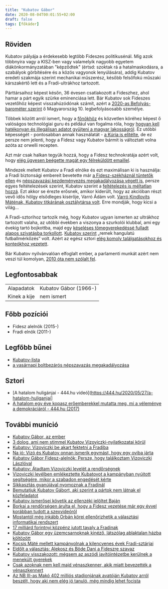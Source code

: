 ```yaml
---
title: "Kubatov Gábor"
date: 2020-08-04T00:01:55+02:00
draft: false
tags: [főkáder]
---
```


## Röviden

Kubatov pályája a érdekesebb legtöbb Fideszes politikusénál. Míg azok többnyira vagy a KISZ-ben vagy valamelyik nagyobb egyetem diákönkormányzatában "képződtek" (értsd: szoktak rá a hatalmaskodásra, a szabályok görbítésére és a közös vagyonok lenyúlására), addig Kubatov eredeti szakmája szerint mechanikai műszerész, később felsőfokú műszaki kárszakértő lett és a Fradi-ultrákhoz tartozott. 

Párttársaihoz képest későn, 36 évesen csatlakozott a Fideszhez, ahol hamar a párt egyik szürke eminenciása lett. Bár Kubatov sok Fideszes vezetőhöz képest visszahúzódónak számít, azért a [2020-as Befolyás-barométer szerint](https://hu.wikipedia.org/wiki/Befoly%C3%A1s-barom%C3%A9ter#2020) ő Magyarország 10. legbefolyásosabb személye.

Többek között arról ismert, hogy a [főnökhöz](../orban-viktor.md) és közvetlen köréhez képest ő valóságos technológiai guru és például van fogalma róla, hogy [hogyan kell hatékonyan és illegálisan adatot gyüjteni a magyar lakosságról](https://hu.wikipedia.org/wiki/Kubatov-lista). Ez utóbbi képességét - pontosabban annak használatát - [a Kúria is elítélte](https://hang.hu/belfold/2019/04/26/dontott-a-kuria-a-fidesz-kdnp-atverte-a-valasztokat/), de ez persze nem jelenti, hogy a Fidesz vagy Kubatov bármit is változtatt volna azóta az orwelli recepten.

Azt már csak halkan tegyük hozzá, hogy a Fidesz technokratája azért volt, hogy [elég ügyesen beégette magát egy félreküldött emaillel](https://444.hu/2018/03/23/kubatov-a-jobbikos-kepviselojeloltnek-magyarazkodik-a-kiskocsog).

Mindezek mellett Kubatov a Fradi elnöke és ezt maximálisan ki is használja: a Fradi biztonsági embereit bevetette már [a Fidesz-székháznál tüntetők ellen](https://nepszava.hu/1086617_kubatov-emberei-voltak-a-kopaszok-ferdit-a-kozmedia) és [népszavazási kezdeményezés megakadályozása végett is](https://index.hu/belfold/2016/02/23/a_vasarnapi_boltbezarasos_nepszavazasi_balhe_tortenete_a_kopaszok_es_az_mszp_kozott/), persze egyes feltételezések szerint, Kubatov szerint a [feltételezés is méltatlan hozzá](https://444.hu/2016/03/03/kubatov-gabor-fidesz-alelnok-meltatlannak-tartja-amit-a-hozza-tobb-szalon-kotodo-izmos-kopaszok-tettek-a-fidesz-erdekeben). Ezt akkor se érezte erősnek, amikor kiderült, hogy az akcióban részt vevő idős hölgy elsődleges kisérője, Varró Ádám volt. [Varró Kindlovits Máténak, Kubatov titkárának osztálytársa volt](https://index.hu/belfold/2016/02/24/kicsi_a_vilag_ugy_nez_ki_kubatov_titkara_es_a_nepszavazos_erdosine_kopasz_kiseroje_osztalytarsak_voltak/). Erre mondják, hogy kicsi a világ...

A Fradi-sztorihoz tartozik még, hogy Kubatov ugyan ismerten az ultrákhoz tartozott valaha, az utóbbi években a viszonya a szurkolói klubbal, ami egy évekig tartó bojkottba, majd egy [késeléses tömegverekedéssé fulladt alapos szivatásba torkollott](https://444.hu/2017/11/13/hogyan-csinalt-bohocot-kubatov-gaborbol-a-visszatero-fradi-tabor). [Kubatov szerint](https://444.hu/2017/11/16/kubatov-gabor-az-ellenzeki-partokon-akart-gunyolodni-de-kozben-veletlenul-az-1930-as-evekhez-hasonlitotta-a-ner-t) „remek hangulatú futballmérkőzés” volt. Azért az egész sztori [elég komoly találgatásokhoz és konteókhoz vezetett](https://444.hu/2017/11/10/az-ugyeszseg-szerint-nem-stimmel-a-visszatero-fradi-tabor-sztorija-a-keselesrol).

Bár Kubatov nyilvánvalóan elfoglalt ember, a parlamenti munkát azért nem veszi túl komolyan, [2010 óta nem szólalt fel](https://hang.hu/belfold/2019/12/26/kiderult-ki-a-parlament-2019-es-abszolut-rekordere/).

## Legfontosabbak

|                           |                                                                    |
| :---                      | :----                                                              |
| Alapadatok                | Kubatov Gábor (1966-)                                              |
| Kinek a kije              | nem ismert                                                         |

## Főbb pozíciói

- Fidesz alelnök (2015-)
- Fradi elnök (2011-)

## Legfőbb bűnei

- [Kubatov-lista](https://hu.wikipedia.org/wiki/Kubatov-lista)
- [a vasárnapi boltbezárós népszavazás megakadályozása](https://index.hu/belfold/2016/02/23/kopaszok_es_mszp-sek_lokdosodnek_a_valasztasi_irodanal/)

## Sztori

- [A hatalom huligánjai - 444.hu videó](https://444.hu/2020/05/27/a-hatalom-huliganjai]
- [A hatalom egy éve kopasz erőemberekkel mutatta meg, mi a véleménye a demokráciáról - 444.hu (2017)](https://444.hu/2017/02/23/a-hatalom-egy-eve-kopasz-eroemberekkel-mutatta-meg-mi-a-velemenye-a-demokraciarol)

## További muníció

- [Kubatov Gábor, az ember](https://444.hu/2016/05/05/kubatov-gabor-az-ember)
- [3 dolog, ami nem stimmel Kubatov Vizoviczki-nyilatkozatai körül](https://444.hu/2016/07/29/3-dolog-ami-nem-stimmel-kubatov-vizoviczki-nyilatkozatai-korul)
- [Kubatov: Vizoviczki be akart fektetni a Fradiba](https://444.hu/2016/07/28/kubatov-vizoviczki-be-akart-fektetni-a-fradiba)
- [Na jó: Vizó és Kubatov onnan ismerik egymást, hogy egy oviba járta](https://444.hu/2016/07/28/na-jo-vizo-es-kubatov-onnan-ismerik-egymast-hogy-egy-oviba-jartak)
- [Kubatov Gábor Fidesz-alelnök: Persze, hogy találkoztam Vizoviczki Lászlóval](https://444.hu/2016/07/28/kubatov-gabor-fidesz-alelnok-persze-hogy-talalkoztam-vizoviczki-laszloval)
- [Kubatov: Átadtam Vizoviczki levelét a rendőrségnek](https://444.hu/2016/07/28/kubatov-atadtam-vizoviczki-levelet-a-rendorsegnek)
- [Vizoviczki levélben emlékeztette Kubatovot a kampányban nyújtott segítségére, mikor a szabadon engedését kérte](https://444.hu/2016/07/28/vizoviczki-levelben-emlekeztette-kubatovot-a-kampanyban-nyujtott-segitsegere-mikor-a-szabadon-engedeset-kerte)
- [Sikkasztás gyanújával nyomoznak a Fradinál](https://444.hu/2015/01/10/sikkasztas-gyanujaval-nyomoznak-a-fradinal)
- [Bemutatjuk Kubatov Gábort, aki szerint a pártok nem látnak el közfeladatot](https://444.hu/2013/11/08/bemutatjuk-kubatov-gabort-aki-szerint-a-partok-nem-latnak-el-kozfeladatot)
- [Kubatov ismerősei követik az ellenzéki jelöltet Baján](https://444.hu/2013/10/10/kubatov-ismerosei-kovetik-az-ellenzeki-jeloltet-bajan)
- [Borkai a rendőrségen árulta el, hogy a Fidesz vezetése már egy évvel korábban tudott a szexvideóról](https://index.hu/belfold/2020/01/24/borkai_fidesz_szexvideo_zsarolas/)
- [Mostantól még inkább Orbán körei ellenőrizhetik a választási informatikai rendszert](https://444.hu/2019/07/09/mostantol-meg-inkabb-orban-korei-ellenorizhetik-a-valasztasi-informatikai-rendszert)
- [17 milliárd forintnyi közpénz jutott tavaly a Fradinak](https://444.hu/2019/06/18/17-milliard-forintnyi-kozpenz-jutott-tavaly-a-fradinak)
- [Kubatov Gábor egy üzemcsarnoknak kinéző, látszólag ablaktalan házba költözött](https://444.hu/2018/05/09/kubatov-gabor-egy-uzemcsarnoknak-kinezo-latszolag-ablaktalan-hazba-koltozott)
- [Kocsis Máté mellett kampányolnak a kilencvenes évek Fradi-sztárjai](https://444.hu/2018/04/06/kocsis-mate-mellett-kampanyolnak-az-kilencvenes-evek-fradi-sztarjai)
- [Eldőlt a választás: Alekosz és Böde Dani a Fideszre szavaz](https://444.hu/2018/04/07/eldolt-a-valasztas-alekosz-es-bode-dani-a-fideszre-szavaz)
- [Kubatov visszakozott: mégsem az aszódi javítóintézetbe kerülnek a menekült gyerekek](https://444.hu/2017/10/17/kubatov-visszakozott-megsem-az-aszodi-javitointezetbe-kerulnek-a-menekult-gyerekek)
- [Csak azoknak nem kell majd vénaszkenner, akik miatt bevezették a vénaszkennert](https://444.hu/2017/08/14/csak-azoknak-nem-kell-majd-venaszkenner-akik-miatt-bevezettek-a-venaszkennert)
- [Az NB III-as Makó 402 milliós stadionjának avatóján Kubatov arról beszélt, hogy aki nem elég jó tanuló, még mindig lehet focista](https://444.hu/2017/10/08/az-nb-iii-as-mako-402-millios-stadionjanak-avatojan-kubatov-arrol-beszelt-hogy-aki-nem-eleg-jo-tanulo-meg-mindig-lehet-focista)
